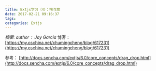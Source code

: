 ```yaml
---
title: Extjs学习（4）：拖与放
date: 2017-02-21 09:16:37
tags:
categories: Extjs
---
```

*摘要: author： Jay Garcia*
博客：
[https://my.oschina.net/chumingcheng/blog/617231](https://my.oschina.net/chumingcheng/blog/617231)

参考：
[http://docs.sencha.com/extjs/6.0/core_concepts/drag_drop.html](http://docs.sencha.com/extjs/6.0/core_concepts/drag_drop.html)
